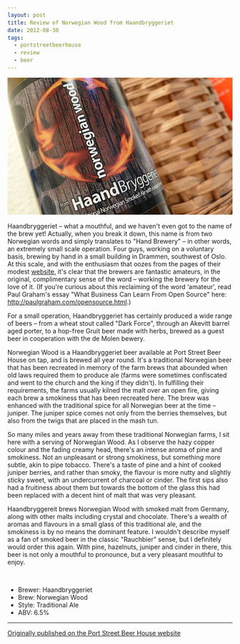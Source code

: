 ```yaml
---
layout: post
title: Review of Norwegian Wood from Haandbryggeriet
date: 2012-08-30
tags:
  - portstreetbeerhouse
  - review
  - beer
---
```

![Norwegian Wood](/images/2012/08/norwegian-wood.jpg)

Haandbryggeriet – what a mouthful, and we haven't even got to the name of the brew yet! Actually, when you break it down, this name is from two Norwegian words and simply translates to "Hand Brewery" – in other words, an extremely small scale operation. Four guys, working on a voluntary basis, brewing by hand in a small building in Drammen, southwest of Oslo. At this scale, and with the enthusiasm that oozes from the pages of their modest [website](http://haandbryggeriet.net/), it's clear that the brewers are fantastic amateurs, in the original, complimentary sense of the word – working the brewery for the love of it. (If you're curious about this reclaiming of the word ‘amateur', read Paul Graham's essay "What Business Can Learn From Open Source" here: <http://paulgraham.com/opensource.html>.)

For a small operation, Haandbryggeriet has certainly produced a wide range of beers – from a wheat stout called "Dark Force", through an Akevitt barrel aged porter, to a hop-free Gruit beer made with herbs, brewed as a guest beer in cooperation with the de Molen bewery.

Norwegian Wood is a Haandbryggeriet beer available at Port Street Beer House on tap, and is brewed all year round. It's a traditional Norwegian beer that has been recreated in memory of the farm brews that abounded when old laws required them to produce ale (farms were sometimes confiscated and went to the church and the king if they didn't). In fulfilling their requirements, the farms usually kilned the malt over an open fire, giving each brew a smokiness that has been recreated here. The brew was enhanced with the traditional spice for all Norwegian beer at the time – juniper. The juniper spice comes not only from the berries themselves, but also from the twigs that are placed in the mash tun.

So many miles and years away from these traditional Norwegian farms, I sit here with a serving of Norwegian Wood. As I observe the hazy copper colour and the fading creamy head, there's an intense aroma of pine and smokiness. Not an unpleasant or strong smokiness, but something more subtle, akin to pipe tobacco. There's a taste of pine and a hint of cooked juniper berries, and rather than smoky, the flavour is more nutty and slightly sticky sweet, with an undercurrent of charcoal or cinder. The first sips also had a fruitiness about them but towards the bottom of the glass this had been replaced with a decent hint of malt that was very pleasant.

Haandbryggereit brews Norwegian Wood with smoked malt from Germany, along with other malts including crystal and chocolate. There's a wealth of aromas and flavours in a small glass of this traditional ale, and the smokiness is by no means the dominant feature. I wouldn't describe myself as a fan of smoked beer in the classic "Rauchbier" sense, but I definitely would order this again. With pine, hazelnuts, juniper and cinder in there, this beer is not only a mouthful to pronounce, but a very pleasant mouthful to enjoy.

<br />

* Brewer: Haandbryggeriet
* Brew: Norwegian Wood
* Style: Traditional Ale
* ABV: 6.5%

---
[Originally published on the Port Street Beer House website](https://www.portstreetbeerhouse.co.uk/blog/review-haandbryggeriet-norwegian-wood-by-dj-adams)
